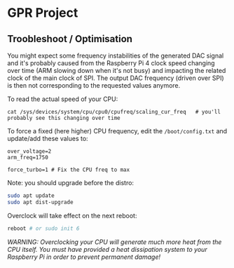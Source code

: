 # GPR Project

## Troobleshoot / Optimisation

You might expect some frequency instabilities of the generated DAC signal and it's probably caused from the Raspberry Pi 4 clock speed changing over time (ARM slowing down when it's not busy) and impacting the related clock of the main clock of SPI. The output DAC frequency (driven over SPI) is then not corresponding to the requested values anymore.

To read the actual speed of your CPU:

```
cat /sys/devices/system/cpu/cpu0/cpufreq/scaling_cur_freq   # you'll probably see this changing over time
```

To force a fixed (here higher) CPU frequency, edit the `/boot/config.txt` and update/add these values to:

```
over_voltage=2
arm_freq=1750

force_turbo=1 # Fix the CPU freq to max 
```

Note: you should upgrade before the distro:

```sh
sudo apt update
sudo apt dist-upgrade
```

Overclock will take effect on the next reboot:

```sh
reboot # or sudo init 6
```

*WARNING: Overclocking your CPU will generate much more heat from the CPU itself. You must have provided a heat dissipation system to your Raspberry Pi in order to prevent permanent damage!*
